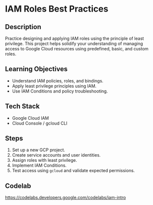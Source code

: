 # IAM Roles Best Practices

## Description
Practice designing and applying IAM roles using the principle of least privilege. This project helps solidify your understanding of managing access to Google Cloud resources using predefined, basic, and custom roles.

## Learning Objectives
- Understand IAM policies, roles, and bindings.
- Apply least privilege principles using IAM.
- Use IAM Conditions and policy troubleshooting.

## Tech Stack
- Google Cloud IAM
- Cloud Console / gcloud CLI

## Steps
1. Set up a new GCP project.
2. Create service accounts and user identities.
3. Assign roles with least privilege.
4. Implement IAM Conditions.
5. Test access using `gcloud` and validate expected permissions.

## Codelab
https://codelabs.developers.google.com/codelabs/iam-intro
